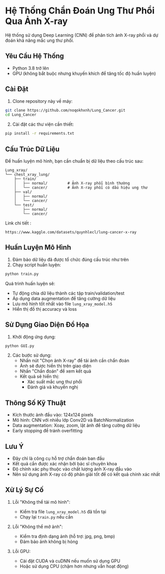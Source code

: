 # Hệ Thống Chẩn Đoán Ung Thư Phổi Qua Ảnh X-ray

Hệ thống sử dụng Deep Learning (CNN) để phân tích ảnh X-ray phổi và dự đoán khả năng mắc ung thư phổi.

## Yêu Cầu Hệ Thống

- Python 3.8 trở lên
- GPU (không bắt buộc nhưng khuyến khích để tăng tốc độ huấn luyện)

## Cài Đặt

1. Clone repository này về máy:
```bash
git clone https://github.com/noqokhxnh/Lung_Cancer.git
cd Lung_Cancer
```

2. Cài đặt các thư viện cần thiết:
```bash
pip install -r requirements.txt
```

## Cấu Trúc Dữ Liệu

Để huấn luyện mô hình, bạn cần chuẩn bị dữ liệu theo cấu trúc sau:

```
Lung_xray/
└── chest_xray_lung/
    ├── train/
    │   ├── normal/         # Ảnh X-ray phổi bình thường
    │   └── cancer/         # Ảnh X-ray phổi có dấu hiệu ung thư
    ├── val/
    │   ├── normal/
    │   └── cancer/
    └── test/
        ├── normal/
        └── cancer/
```
Link chi tiết :
```
https://www.kaggle.com/datasets/quynhlecl/lung-cancer-x-ray
```
## Huấn Luyện Mô Hình

1. Đảm bảo dữ liệu đã được tổ chức đúng cấu trúc như trên
2. Chạy script huấn luyện:
```bash
python train.py
```

Quá trình huấn luyện sẽ:
- Tự động chia dữ liệu thành các tập train/validation/test
- Áp dụng data augmentation để tăng cường dữ liệu
- Lưu mô hình tốt nhất vào file `lung_xray_model.h5`
- Hiển thị đồ thị accuracy và loss

## Sử Dụng Giao Diện Đồ Họa

1. Khởi động ứng dụng:
```bash
python GUI.py
```

2. Các bước sử dụng:
   - Nhấn nút "Chọn ảnh X-ray" để tải ảnh cần chẩn đoán
   - Ảnh sẽ được hiển thị trên giao diện
   - Nhấn "Chẩn đoán" để xem kết quả
   - Kết quả sẽ hiển thị:
     - Xác suất mắc ung thư phổi
     - Đánh giá và khuyến nghị

## Thông Số Kỹ Thuật

- Kích thước ảnh đầu vào: 124x124 pixels
- Mô hình: CNN với nhiều lớp Conv2D và BatchNormalization
- Data augmentation: Xoay, zoom, lật ảnh để tăng cường dữ liệu
- Early stopping để tránh overfitting

## Lưu Ý

- Đây chỉ là công cụ hỗ trợ chẩn đoán ban đầu
- Kết quả cần được xác nhận bởi bác sĩ chuyên khoa
- Độ chính xác phụ thuộc vào chất lượng ảnh X-ray đầu vào
- Nên sử dụng ảnh X-ray có độ phân giải tốt để có kết quả chính xác nhất

## Xử Lý Sự Cố

1. Lỗi "Không thể tải mô hình":
   - Kiểm tra file `lung_xray_model.h5` đã tồn tại
   - Chạy lại `train.py` nếu cần

2. Lỗi "Không thể mở ảnh":
   - Kiểm tra định dạng ảnh (hỗ trợ: jpg, png, bmp)
   - Đảm bảo ảnh không bị hỏng

3. Lỗi GPU:
   - Cài đặt CUDA và cuDNN nếu muốn sử dụng GPU
   - Hoặc sử dụng CPU (chậm hơn nhưng vẫn hoạt động)

